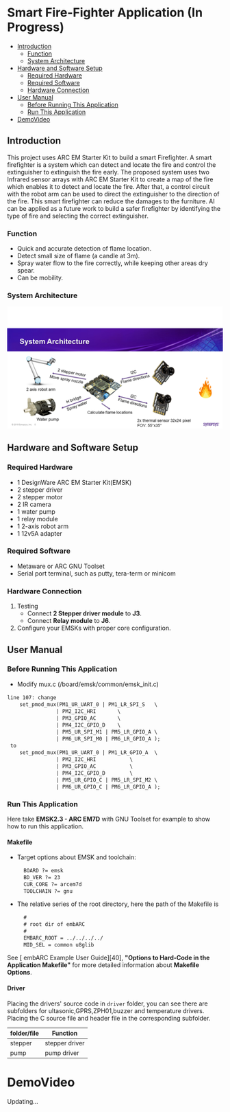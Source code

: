 # Smart Fire-Fighter Application (In Progress)

* [Introduction](#introduction)
	* [Function](#function)
	* [System Architecture](#system-architecture)
* [Hardware and Software Setup](#hardware-and-software-setup)
	* [Required Hardware](#required-hardware)
	* [Required Software](#required-software)
	* [Hardware Connection](#hardware-connection)
* [User Manual](#user-manual)
	* [Before Running This Application](#before-running-this-application)
	* [Run This Application](#run-this-application)
* [DemoVideo](#demovideo)

## Introduction
This project uses ARC EM Starter Kit to build a smart Firefighter. A smart firefighter is a system which can detect and locate the fire and control the extinguisher to extinguish the fire early. The proposed system uses two Infrared sensor arrays with ARC EM Starter Kit to create a map of the fire which enables it to detect and locate the fire. After that, a control circuit with the robot arm can be used to direct the extinguisher to the direction of the fire. This smart firefighter can reduce the damages to the furniture. AI can be applied as a future work to build a safer firefighter by identifying the type of fire and selecting the correct extinguisher.

### Function
- Quick and accurate detection of flame location.
- Detect small size of flame (a candle at 3m).
- Spray water flow to the fire correctly, while keeping other areas dry spear.
- Can be mobility.

### System Architecture
![image](https://github.com/mrninhvn/-2019-Synopsys-ARC-Firefighter/blob/master/detailed%20picture/System%20Architecture.png   "System Architecture")

## Hardware and Software Setup
### Required Hardware
- 1 DesignWare ARC EM Starter Kit(EMSK)
- 2 stepper driver
- 2 stepper motor
- 2 IR camera
- 1 water pump
- 1 relay module
- 1 2-axis robot arm
- 1 12v5A adapter

### Required Software
- Metaware or ARC GNU Toolset
- Serial port terminal, such as putty, tera-term or minicom

### Hardware Connection
1. Testing
   - Connect **2 Stepper driver module** to **J3**.
   - Connect **Relay module** to **J6**.
2. Configure your EMSKs with proper core configuration.

## User Manual
### Before Running This Application

- Modify mux.c (/board/emsk/common/emsk_init.c)
```
line 107: change 
	set_pmod_mux(PM1_UR_UART_0 | PM1_LR_SPI_S	\
				| PM2_I2C_HRI		\
				| PM3_GPIO_AC		\
				| PM4_I2C_GPIO_D	\
				| PM5_UR_SPI_M1 | PM5_LR_GPIO_A	\
				| PM6_UR_SPI_M0 | PM6_LR_GPIO_A );
 to 
	set_pmod_mux(PM1_UR_UART_0 | PM1_LR_GPIO_A	\
				| PM2_I2C_HRI			\
				| PM3_GPIO_AC			\
				| PM4_I2C_GPIO_D		\
				| PM5_UR_GPIO_C | PM5_LR_SPI_M2	\
				| PM6_UR_GPIO_C | PM6_LR_GPIO_A );
```
### Run This Application

Here take **EMSK2.3 - ARC EM7D** with GNU Toolset for example to show how to run this application.

#### Makefile

- Target options about EMSK and toolchain:

		BOARD ?= emsk
		BD_VER ?= 23
		CUR_CORE ?= arcem7d
		TOOLCHAIN ?= gnu

- The relative series of the root directory, here the path of the Makefile is 

		#
		# root dir of embARC
		#
		EMBARC_ROOT = ../../../../
		MID_SEL = common u8glib


See [ embARC Example User Guide][40], **"Options to Hard-Code in the Application Makefile"** for more detailed information about **Makefile Options**.

#### Driver

Placing the drivers' source code in `driver` folder, you can see there are subfolders for ultasonic,GPRS,ZPH01,buzzer and temperature drivers.
Placing the C source file and header file in the corresponding subfolder.

|  folder/file        |            Function           |
| ------------------- | ------------------------------|
|  stepper            |       stepper driver          |
|  pump               |       pump   driver           |


# DemoVideo
Updating...
